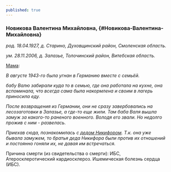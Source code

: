 ```yaml
---
published: true
---
```


### Новикова Валентина Михайловна,  {#Новикова-Валентина-Михайловна}

_род. 18.04.1927, д. Старино, Духовщинский район, Смоленская область._

_ум. 28.11.2006, д. Залазье, Толочинский район, Витебская область._



[Мама](#Новикова-Светлана-Александровна): 

_В августе 1943-го была угнан в Германию вместе с семьёй._

_бабу Валю забирали куда то в семью, где она работала на кухне, она вспоминала, что всегда сама была накормлена и своим в лагерь приносила еду._

_После возвращения из Германии, они не сразу завербовались на лесозаготовки в Залазье, а где-то еще жили. 
Там баба Валя вышла замуж за какого-то раненого военного. Володя его звали. Но недолго прожив с ним - развелась._

_Приехав сюда, познакомилась с [дедом Никифором](#Козик-Никифор-Николаевич). Т.к. она уже бывала замужем, то братья деда Никифора были против их отношений и постоянно гоняли их, не давая им встречаться._

Причина смерти (из свидетельства о смерти): ИБС, Атеросклеротический кардиосклероз. Ишемическая болезнь сердца (ИБС).


        
